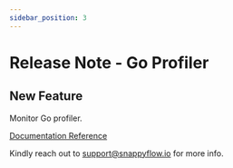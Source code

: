 ```yaml
---
sidebar_position: 3 
---
```

# Release Note - Go Profiler

## New Feature

Monitor Go profiler.

[Documentation Reference](/docs/sidebar-sf-selfhosted-turbo/Integrations/go/profiler)

Kindly reach out to [support@snappyflow.io](mailto:support@snappyflow.io) for more info.
